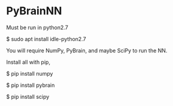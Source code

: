 # PyBrainNN
Must be run in python2.7

$ sudo apt install idle-python2.7

You will require NumPy, PyBrain, and maybe SciPy to run the NN.

Install all with pip,

$ pip install numpy

$ pip install pybrain

$ pip install scipy

